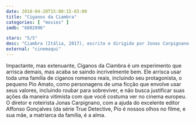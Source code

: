 ```yaml
---
date: 2018-04-20T15:00:15-03:00
title: "Ciganos da Ciambra"
categories: [ "movies" ]
imdb: "6802896"

stars: "5/5"
desc: "Ciambra (Itália, 2017), escrito e dirigido por Jonas Carpignano, com Pio Amato, Koudous Seihon, Damiano Amato."
external: "cinemaqui"
---
```

Impactante, mas extenuante, Ciganos da Ciambra é um experimento que arrisca demais, mas acaba se saindo incrivelmente bem. Ele arrisca usar toda uma família de ciganos romenos reais, incluindo seu protagonista, o pequeno Pio Amato, como personagens de uma ficção que envolve usar seus valores, incluindo roubar para sobreviver, e não busca justificar suas ações da maneira vitimista com que você costuma ver no cinema europeu. O diretor e roteirista Jonas Carpignano, com a ajuda do excelente editor Affonso Gonçalves (da série True Detective, Pio é nossos olhos no filme, e sua mãe, a matriarca da família, é a alma.
